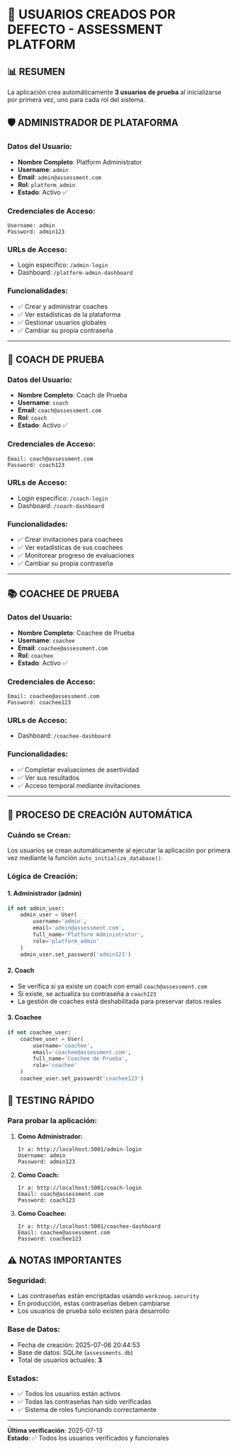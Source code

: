 # 👥 USUARIOS CREADOS POR DEFECTO - ASSESSMENT PLATFORM

## 📊 RESUMEN
La aplicación crea automáticamente **3 usuarios de prueba** al inicializarse por primera vez, uno para cada rol del sistema.

## 🛡️ **ADMINISTRADOR DE PLATAFORMA**

### Datos del Usuario:
- **Nombre Completo**: Platform Administrator
- **Username**: `admin`
- **Email**: `admin@assessment.com`
- **Rol**: `platform_admin`
- **Estado**: Activo ✅

### Credenciales de Acceso:
```
Username: admin
Password: admin123
```

### URLs de Acceso:
- Login específico: `/admin-login`
- Dashboard: `/platform-admin-dashboard`

### Funcionalidades:
- ✅ Crear y administrar coaches
- ✅ Ver estadísticas de la plataforma
- ✅ Gestionar usuarios globales
- ✅ Cambiar su propia contraseña

---

## 🎯 **COACH DE PRUEBA**

### Datos del Usuario:
- **Nombre Completo**: Coach de Prueba
- **Username**: `coach`
- **Email**: `coach@assessment.com`
- **Rol**: `coach`
- **Estado**: Activo ✅

### Credenciales de Acceso:
```
Email: coach@assessment.com
Password: coach123
```

### URLs de Acceso:
- Login específico: `/coach-login`
- Dashboard: `/coach-dashboard`

### Funcionalidades:
- ✅ Crear invitaciones para coachees
- ✅ Ver estadísticas de sus coachees
- ✅ Monitorear progreso de evaluaciones
- ✅ Cambiar su propia contraseña

---

## 📚 **COACHEE DE PRUEBA**

### Datos del Usuario:
- **Nombre Completo**: Coachee de Prueba
- **Username**: `coachee`
- **Email**: `coachee@assessment.com`
- **Rol**: `coachee`
- **Estado**: Activo ✅

### Credenciales de Acceso:
```
Email: coachee@assessment.com
Password: coachee123
```

### URLs de Acceso:
- Dashboard: `/coachee-dashboard`

### Funcionalidades:
- ✅ Completar evaluaciones de asertividad
- ✅ Ver sus resultados
- ✅ Acceso temporal mediante invitaciones

---

## 🔧 PROCESO DE CREACIÓN AUTOMÁTICA

### Cuándo se Crean:
Los usuarios se crean automáticamente al ejecutar la aplicación por primera vez mediante la función `auto_initialize_database()`.

### Lógica de Creación:

#### 1. **Administrador (admin)**
```python
if not admin_user:
    admin_user = User(
        username='admin',
        email='admin@assessment.com',
        full_name='Platform Administrator',
        role='platform_admin'
    )
    admin_user.set_password('admin123')
```

#### 2. **Coach**
- Se verifica si ya existe un coach con email `coach@assessment.com`
- Si existe, se actualiza su contraseña a `coach123`
- La gestión de coaches está deshabilitada para preservar datos reales

#### 3. **Coachee**
```python
if not coachee_user:
    coachee_user = User(
        username='coachee',
        email='coachee@assessment.com',
        full_name='Coachee de Prueba',
        role='coachee'
    )
    coachee_user.set_password('coachee123')
```

## 🚀 TESTING RÁPIDO

### Para probar la aplicación:

1. **Como Administrador:**
   ```
   Ir a: http://localhost:5001/admin-login
   Username: admin
   Password: admin123
   ```

2. **Como Coach:**
   ```
   Ir a: http://localhost:5001/coach-login
   Email: coach@assessment.com
   Password: coach123
   ```

3. **Como Coachee:**
   ```
   Ir a: http://localhost:5001/coachee-dashboard
   Email: coachee@assessment.com
   Password: coachee123
   ```

## ⚠️ NOTAS IMPORTANTES

### Seguridad:
- Las contraseñas están encriptadas usando `werkzeug.security`
- En producción, estas contraseñas deben cambiarse
- Los usuarios de prueba solo existen para desarrollo

### Base de Datos:
- Fecha de creación: 2025-07-06 20:44:53
- Base de datos: SQLite (`assessments.db`)
- Total de usuarios actuales: **3**

### Estados:
- ✅ Todos los usuarios están activos
- ✅ Todas las contraseñas han sido verificadas
- ✅ Sistema de roles funcionando correctamente

---

**Última verificación**: 2025-07-13  
**Estado**: ✅ Todos los usuarios verificados y funcionales
